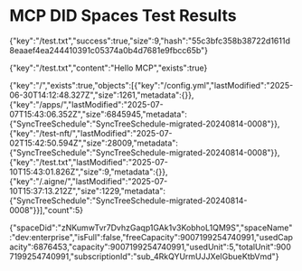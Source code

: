 # MCP DID Spaces Test Results

{"key":"/test.txt","success":true,"size":9,"hash":"55c3bfc358b38722d1611d8eaaef4ea244410391c05374a0b4d7681e9fbcc65b"}

{"key":"/test.txt","content":"Hello MCP","exists":true}

{"key":"/","exists":true,"objects":[{"key":"/config.yml","lastModified":"2025-06-30T14:12:48.327Z","size":1261,"metadata":{}},{"key":"/apps/","lastModified":"2025-07-07T15:43:06.352Z","size":6845945,"metadata":{"SyncTreeSchedule":"SyncTreeSchedule-migrated-20240814-0008"}},{"key":"/test-nft/","lastModified":"2025-07-02T15:42:50.594Z","size":28009,"metadata":{"SyncTreeSchedule":"SyncTreeSchedule-migrated-20240814-0008"}},{"key":"/test.txt","lastModified":"2025-07-10T15:43:01.826Z","size":9,"metadata":{}},{"key":"/.aigne/","lastModified":"2025-07-10T15:37:13.212Z","size":1229,"metadata":{"SyncTreeSchedule":"SyncTreeSchedule-migrated-20240814-0008"}}],"count":5}

{"spaceDid":"zNKumwTvr7DvhzGaqp1GAk1v3KobhoL1QM9S","spaceName":"dev:enterprise","isFull":false,"freeCapacity":9007199254740991,"usedCapacity":6876453,"capacity":9007199254740991,"usedUnit":5,"totalUnit":9007199254740991,"subscriptionId":"sub_4RkQYUrmUJJXeIGbueKtbVmd"}